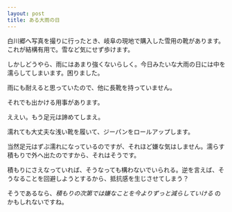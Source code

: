 ```yaml
---
layout: post
title: ある大雨の日
---
```


白川郷へ写真を撮りに行ったとき、岐阜の現地で購入した雪用の靴があります。これが結構有用で。雪など気にせず歩けます。

しかしどうやら、雨にはあまり強くないらしく。今日みたいな大雨の日には中を濡らしてしまいます。困りました。

雨にも耐えると思っていたので、他に長靴を持っていません。

それでも出かける用事があります。

ええい。もう足元は諦めてしまえ。

濡れても大丈夫な浅い靴を履いて、ジーパンをロールアップします。

当然足元はずぶ濡れになっているのですが、それほど嫌な気はしません。濡らす積もりで外へ出たのですから、それはそうです。

積もりにさえなっていれば、そうなっても構わないでいられる。逆を言えば、そうなることを回避しようとするから、抵抗感を生じさせてしまう？

そうであるなら、*積もりの次第では嫌なことを今よりずっと減らしていける* のかもしれないですね。
